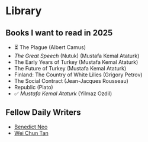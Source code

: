 # Library

## Books I want to read in 2025

- ⏳ The Plague (Albert Camus)
- _The Great Speech_ (Nutuk) (Mustafa Kemal Ataturk)
- The Early Years of Turkey (Mustafa Kemal Ataturk)
- The Future of Turkey (Mustafa Kemal Ataturk) 
- Finland: The Country of White Lilies (Grigory Petrov)
- The Social Contract (Jean-Jacques Rousseau)
- Republic (Plato)
- ✅ _Mustafa Kemal Ataturk_ (Yilmaz Ozdil)


## Fellow Daily Writers

- [Benedict Neo](https://bneo.xyz/)
- [Wei Chun Tan](https://www.weichuntan.com/)